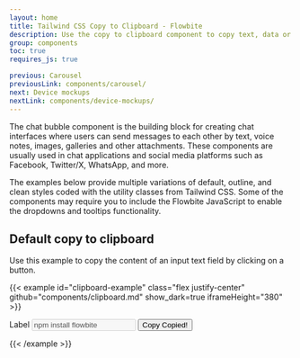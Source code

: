 ```yaml
---
layout: home
title: Tailwind CSS Copy to Clipboard - Flowbite
description: Use the copy to clipboard component to copy text, data or lines of code to the clipboard with a single click based on various styles and examples coded with Tailwind CSS and Flowbite
group: components
toc: true
requires_js: true

previous: Carousel
previousLink: components/carousel/
next: Device mockups
nextLink: components/device-mockups/
---
```


The chat bubble component is the building block for creating chat interfaces where users can send messages to each other by text, voice notes, images, galleries and other attachments. These components are usually used in chat applications and social media platforms such as Facebook, Twitter/X, WhatsApp, and more.

The examples below provide multiple variations of default, outline, and clean styles coded with the utility classes from Tailwind CSS. Some of the components may require you to include the Flowbite JavaScript to enable the dropdowns and tooltips functionality.

## Default copy to clipboard

Use this example to copy the content of an input text field by clicking on a button.

{{< example id="clipboard-example" class="flex justify-center" github="components/clipboard.md" show_dark=true iframeHeight="380" >}}
<div class="mb-5 grid grid-cols-8 gap-2 w-full max-w-xs">
    <label for="npm_install" class="sr-only">Label</label>
    <input id="npm_install" type="text" class="col-span-6 bg-gray-50 border border-gray-300 text-gray-500 text-sm rounded-lg focus:ring-blue-500 focus:border-blue-500 block w-full p-2.5 dark:bg-gray-700 dark:border-gray-600 dark:placeholder-gray-400 dark:text-gray-400 dark:focus:ring-blue-500 dark:focus:border-blue-500" value="npm install flowbite" disabled readonly>
    <button data-copy-to-clipboard-target="npm_install" class="col-span-2 text-white bg-blue-700 hover:bg-blue-800 focus:ring-4 focus:outline-none focus:ring-blue-300 font-medium rounded-lg text-sm w-full sm:w-auto py-2.5 text-center dark:bg-blue-600 dark:hover:bg-blue-700 dark:focus:ring-blue-800">
        <span id="default_message">Copy</span>
        <span id="success_message" class="hidden">Copied!</span>
    </button>
</div>

<script defer>
window.addEventListener("load", function(event) {
    setTimeout(() => {
        const clipboard = FlowbiteInstances.getInstance('CopyClipboard', 'npm_install');
        const $defaultMessage = document.getElementById('default_message');
        const $successMessage = document.getElementById('success_message');

        clipboard.updateOnCopyCallback((clipboard) => {
            $defaultMessage.classList.add('hidden');
            $successMessage.classList.remove('hidden');

            // reset to default state
            setTimeout(() => {
                $defaultMessage.classList.remove('hidden');
                $successMessage.classList.add('hidden');
            }, 2000);
        })

        console.log(clipboard);
        }, 2000);
    });
</script>
{{< /example >}}
